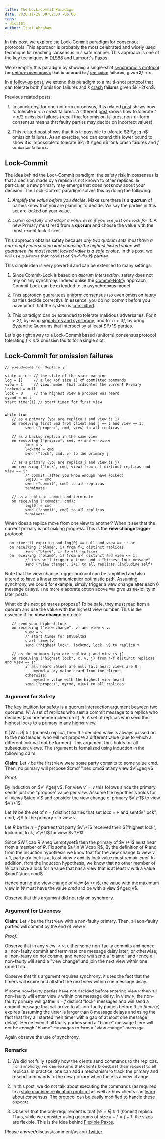 ```yaml
---
title: The Lock-Commit Paradigm
date: 2020-11-29 08:02:00 -05:00
tags:
- dist101
author: Ittai Abraham
---
```


In this post, we explore the Lock-Commit paradigm for consensus protocols. This approach is probably the most celebrated and widely used technique for reaching consensus in a safe manner. This approach is one of the key techniques in [DLS88](https://groups.csail.mit.edu/tds/papers/Lynch/jacm88.pdf) and Lamport's [Paxos](https://lamport.azurewebsites.net/pubs/lamport-paxos.pdf).

We exemplify this paradigm by showing a single-shot [synchronous protocol](/2019-06-01-2019-5-31-models/) for [uniform consensus](/2019-06-27-defining-consensus/) that is tolerant to $f$ [omission](/2020-09-13-synchronous-consensus-omission-faults/) failures, given $2f<n$.

In a [follow-up post](/2020-11-30-the-lock-commit-paradigm-multi-shot-and-mixed-faults/), we extend this paradigm to a multi-shot protocol that can tolerate both $f$ omission failures and $k$ [crash](/2019-06-07-modeling-the-adversary/) failures given $k\+2f<n$.

Previous related posts:

1. In synchrony, for non-uniform consensus,  this related [post](/2019-10-31-primary-backup/) shows how to tolerate $k<n$ *crash* failures. A different [post](/2020-09-13-synchronous-consensus-omission-faults/) shows how to tolerate $t<n/2$ *omission* failures (recall that for omision failures, non-uniform consensus means that faulty parties may decide on incorrect values).

2. This related [post](/2019-11-02-primary-backup-for-2-servers-and-omission-failures-is-impossible/) shows that it is impossible to tolerate $2f\\geq n$ omission failures. As an exercise, you can extend this lower bound to show it is impossible to tolerate $k\+ft \\geq n$ for $k$ crash failures and $f$ omission failures.

## Lock-Commit

The idea behind the Lock-Commit paradigm: the safety risk in consensus is that a decision made by a replica is not known to other replicas. In particular, a new primary may emerge that does not know about your decision. The Lock-Commit paradigm solves this by doing the following:

1. *Amplify the value before you decide*. Make sure there is a **quorum** of parties know that you are planning to decide. We say the parties in this set are *locked* on your value.

2. *Listen carefully and adopt a value even if you see just one lock for it*. A new Primary must read from a **quorum** and choose the value with the most recent lock it sees.

This approach obtains safety because *any two quorum sets must have a non-empty intersection and choosing the highest locked value will guarantee the most recent locked value is a safe choice*. In this post, we will use quorums that consist of $n-f=f\+1$ parties.

This simple idea is very powerful and can be extended to many settings:

1. Since Commit-Lock is based on *quorum intersection*, safety does not rely on any synchrony. Indeed unlike the [Commit-Notify](https://decentralizedthoughts.github.io/2020-09-13-synchronous-consensus-omission-faults/) approach, Commit-Lock can be extended to an asynchronous model.

2. This approach guarantees [uniform consensus](/2019-06-27-defining-consensus/) (so even omission faulty parties decide correctly). In essence, you do not commit before you have proof that the system is [committed](/2019-12-15-consensus-model-for-FLP/).

3. This paradigm can be extended to tolerate malicious adversaries. For $n>2f$, by using [signatures and synchrony](/2019-11-10-authenticated-synchronous-bft/); and for $n>3f$, by using Byzantine Quorums that intersect by at least $f\+1$ parties.

Let's go right away to a Lock-Commit based (uniform) consensus protocol tolerating $f<n/2$ omission faults for a single slot:

## Lock-Commit for omission failures

    // pseudocode for Replica j
    
    state = init // the state of the state machine
    log = []     // a log (of size 1) of committed commands
    view = 1     // view number that indicates the current Primary
    lockcmd = null
    lock = 0     // the highest view a propose was heard
    mycmd = null
    start timer(1) // start timer for first view
    
    
    while true:
       // as a primary (you are replica 1 and view is 1)
       on receiving first cmd from client and j == 1 and view == 1:
             send ("propose", cmd, view) to all replicas
       
       // as a backup replica in the same view
       on receiving ("propose", cmd, v) and v==view:
             lock = v
             lockcmd = cmd
             send ("lock", cmd, v) to the primary j
       
       // as a primary (you are replica j and view is j)
       on receiving ("lock", cmd, view) from n-f distinct replicas and view == j:
             // commit (after you know enough have locked)
             log[0] = cmd
             send ("commit", cmd) to all replicas
             terminate
       
       // as a replica: commit and terminate
       on receiving ("commit", cmd):
             log[0] = cmd
             send ("commit", cmd) to all replicas
             terminate

When does a replica move from one view to another? When it see that the current primary is not making progress. This is the **view change trigger** protocol:

      on timer(i) expiring and log[0] == null and view == i; or
      on receiving ("blame", i) from f+1 distinct replicas
             send ("blame", i) to all replicas
      on receiving ("blame", i) from n-f distinct and view <= i:
             // this will trigger a timer and a "highest lock message"
             send ("view change", i+1) to all replicas (including self)

Note that the view change trigger protocol can be simplified and also altered to have a linear communication optimistic path. Assuming synchrony, we could for example, simply trigger a view change after each 6 message delays. The more elaborate option above will give us flexibility in later posts.

What do the next primaries propose? To be safe, they must read from a quorum and use the value with the highest view number. This is the essence if the **view change** protocol:

       // send your highest lock
       on receiving ("view change", v) and view < v:
             view = v
             // start timer for $8\Delta$
             start timer(v)
             send ("highest lock", lockcmd, lock, v) to replica v
             
       // as the primary (you are replica j and view is j)
       on receiving ("highest lock", c, v, j) from n-f distinct replicas and view == j:
             if all heard values are null (all heard views are 0):
                 mycmd = any value heard from the clients
             otherwise:
                 mycmd = value with the highest view heard
             send ("propose", mycmd, view) to all replicas


### Argument for Safety

The key intuition for safety is a quorum intersection argument between two quorums:
$W$: A set of replicas who sent a commit message to a replica who decides (and are hence locked on it).
$R$: A set of replicas who send their highest locks to a primary in any higher view.

If $|W \cap R| \geq 1$ (honest) replica, then the decided value is always passed on to the next leader, who will not propose a different value (due to which a different lock will not be formed). This argument thus holds for all subsequent views. The argument is formalized using induction in the following claim.

**Claim:** Let $v$ be the first view were some party commits to some value $cmd$.
Then, no primary will propose $cmd' \\neq cmd$ at any view $v'\\geq v$.

*Proof:*

By induction on $v' \\geq v$. For view $v'=v$ this follows since the primary sends just one "propose" value per view. Assume the hypothesis holds for all views $\\leq v'$ and consider the view change of primary $v'\+1$ to view $v'\+1$.

Let $W$ be the set of $n-f$ distinct parties that set $lock = v$ and sent $("lock", cmd, v)$ to the primary $v$ in view $v$.

Let $R$ be the $n-f$ parties that party $v'\+1$ received their $("highest lock", lockcmd, lock, v'\+1)$ for view $v'\+1$.

Since $W \\cap R \\neq \\emptyset$ then the primary of $v'\+1$ must hear from a member of $R$. Fix some $a \in W \\cap R$, By the definition of $R$ and from the induction hypothesis we know that for the view change to view $v'+1$,  party $a$'a lock is at least view $v$ and its lock value must remain $cmd$. In addition, from the induction hypothesis, we know that no other member of $W$ can have a lock for a value that has a view that is at least $v$ with a value $cmd' \\neq cmd$.

Hence during the view change of view $v'\+1$, the value with the maximum view in $W$ must have the value $cmd$ and be with a view $\\geq v$.

Observe that this argument did not rely on synchrony.

### Argument for Liveness

**Claim:** Let $v$ be the first view with a non-faulty primary. 
Then, all non-faulty parties will commit by the end of view $v$.

*Proof:*

Observe that in any view $<v$, either some non-faulty commits and hence all non-faulty commit and terminate one message delay later; or otherwise, all non-faulty do not commit, and hence will send a "blame" and hence all non-faulty will send a "view change" and join the next view within one round trip.

Observe that this argument requires synchrony: it uses the fact that the timers will expire and all start the next view within one message delay.

If some non-faulty parties have not decided before entering view $v$ then all non-faulty will enter view $v$ within one message delay. In view $v$, the non-faulty primary will gather $n-f$ distinct "lock" messages and will send a commit message that will arrive to all non-faulty parties before their $timer(v)$ expires (assuming the timer is larger than 8 message delays and using the fact that they all started their timer with a gap of at most one message delay). Hence even if all faulty parties send a "blame" message there will not be enough "blame" messages to form a "view change" message.

Again observe the use of synchrony.


### Remarks
1. We did not fully specify how the clients send commands to the replicas. For simplicity, we can assume that clients broadcast their request to all replicas. In practice, one can add a mechanism to track the primary and resend commands to the new primary when there is a view change.

2. In this post, we do not talk about executing the commands (as required in a [state machine replication protocol](/2019-10-15-consensus-for-state-machine-replication/) as well as how clients can [learn](...) about consensus. The protocol can be easily modified to handle these aspects.

3. Observe that the only requirement is that $|W \cap R| \geq 1$ (honest) replica. Thus, while we consider using quorums of size $n-f = f+1$, the sizes are flexible. This is the idea behind [Flexible Paxos](https://arxiv.org/pdf/1608.06696v1.pdf).

Please answer/discuss/comment/ask on [Twitter](...).
